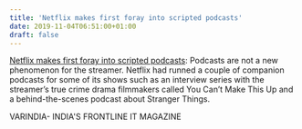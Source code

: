 ```yaml
---
title: 'Netflix makes first foray into scripted podcasts'
date: 2019-11-04T06:51:00+01:00
draft: false
---
```


[Netflix makes first foray into scripted podcasts](https://varindia.com/news/netflix-makes-first-foray-into-scripted-podcasts#.Xb-8QutmeCw.blogger): Podcasts are not a new phenomenon for the streamer. Netflix had runned a couple of companion podcasts for some of its shows such as an interview series with the streamer’s true crime drama filmmakers called You Can’t Make This Up and a behind-the-scenes podcast about Stranger Things.  
  
VARINDIA- INDIA'S FRONTLINE IT MAGAZINE